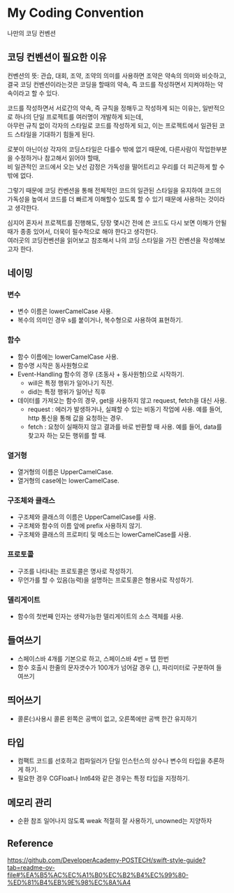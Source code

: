 # My Coding Convention
나만의 코딩 컨벤션
## 코딩 컨벤션이 필요한 이유
컨벤션의 뜻: 관습, 대회, 조약, 조약의 의미를 사용하면 조약은 약속의 의미와 비슷하고,  
결국 코딩 컨벤션이라는것은 코딩을 할때의 약속, 즉 코드를 작성하면서 지켜야하는 약속이라고 할 수 있다.  

코드를 작성하면서 서로간의 약속, 즉 규칙을 정해두고 작성하게 되는 이유는, 일반적으로 하나의 단일 프로젝트를 여러명이 개발하게 되는데,  
아무런 규칙 없이 각자의 스타일로 코드를 작성하게 되고, 이는 프로젝트에서 일관된 코드 스타일을 기대하기 힘들게 된다.  
  
로봇이 아닌이상 각자의 코딩스타일은 다를수 밖에 없기 때문에, 다른사람이 작업한부분을 수정하거나 참고해서 읽어야 할때,  
비 일관적인 코드에서 오는 낮선 감정은 가독성을 떨어트리고 우리를 더 피곤하게 할 수 밖에 없다.  
  
그렇기 때문에 코딩 컨벤션을 통해 전체적인 코드의 일관된 스타일을 유지하여 코드의 가독성을 높여서 코드를 더 빠르게 이해할수 있도록 할 수 있기 때문에 사용하는 것이라고 생각한다.  

심지어 혼자서 프로젝트를 진행해도, 당장 몇시간 전에 쓴 코드도 다시 보면 이해가 안될때가 종종 있어서, 더욱이 필수적으로 해야 한다고 생각한다.  
여러곳의 코딩컨벤션을 읽어보고 참조해서 나의 코딩 스타일을 가진 컨벤션을 작성해보고자 한다.  

## 네이밍
### 변수
- 변수 이름은 lowerCamelCase 사용.
- 복수의 의미인 경우 s를 붙이거나, 복수형으로 사용하여 표현하기.

### 함수
- 함수 이름에는 lowerCamelCase 사용.
- 함수명 시작은 동사원형으로
- Event-Handling 함수의 경우 (조동사 + 동사원형)으로 시작하기.
  - will은 특정 행위가 일어나기 직전.
  - did는 특정 행위가 일어난 직후
- 데이터를 가져오는 함수의 경우, get을 사용하지 않고 request, fetch을 대신 사용.
  - request : 에러가 발생하거나, 실패할 수 있는 비동기 작업에 사용. 예를 들어, http 통신을 통해 값을 요청하는 경우.
  - fetch : 요청이 실패하지 않고 결과를 바로 반환할 때 사용. 예를 들어, data를 찾고자 하는 모든 행위를 할 때.

### 열거형
- 열거형의 이름은 UpperCamelCase.
- 열거형의 case에는 lowerCamelCase.

### 구조체와 클래스 
- 구조체와 클래스의 이름은 UpperCamelCase를 사용.
- 구조체와 함수의 이름 앞에 prefix 사용하지 않기.
- 구조체와 클래스의 프로퍼티 및 메소드는 lowerCamelCase를 사용.

### 프로토콜
- 구조를 나타내는 프로토콜은 명사로 작성하기.
- 무언가를 할 수 있음(능력)을 설명하는 프로토콜은 형용사로 작성하기.

### 델리게이트
- 함수의 첫번째 인자는 생략가능한 델리게이트의 소스 객체를 사용.

## 들여쓰기
- 스페이스바 4개를 기본으로 하고, 스페이스바 4번 = 탭 한번
- 함수 호출시 한줄의 문자갯수가 100개가 넘어갈 경우 (,), 파리미터로 구분하여 들여쓰기

## 띄어쓰기
- 콜론(:)사용시 콜론 왼쪽은 공백이 없고, 오른쪽에만 공백 한간 유지하기

## 타입 
- 컴팩트 코드를 선호하고 컴파일러가 단일 인스턴스의 상수나 변수의 타입을 추론하게 하기.
- 필요한 경우 CGFloat나 Int64와 같은 경우는 특정 타입을 지정하기.

## 메모리 관리
- 순환 참조 일어나지 않도록 weak 적절히 잘 사용하기, unowned는 지양하자

## Reference

https://github.com/DeveloperAcademy-POSTECH/swift-style-guide?tab=readme-ov-file#%EA%B5%AC%EC%A1%B0%EC%B2%B4%EC%99%80-%ED%81%B4%EB%9E%98%EC%8A%A4
